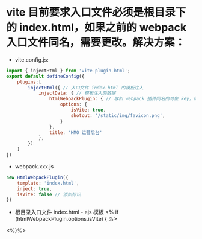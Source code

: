 # vite 目前要求入口文件必须是根目录下的 index.html，如果之前的 webpack 入口文件同名，需要更改。解决方案：
+ vite.config.js:
```javascript
import { injectHtml } from 'vite-plugin-html'; 
export default defineConfig({   
    plugins:[     
        injectHtml({ // 入口文件 index.html 的模板注入       
            injectData: { // 模板注入的数据         
                htmlWebpackPlugin: { // 取和 webpack 插件同名的对象 key，即可           
                    options: {             
                        isVite: true,             
                        shotcut: '/static/img/favicon.png',           
                    }         
                },         
                title: 'HMO 运营后台'       
            },     
        })   
    ] 
})
```

+ webpack.xxx.js
```javascript
new HtmlWebpackPlugin({   
    template: 'index.html',   
    inject: true,   
    isVite: false // 添加标识 
})
```

+ 根目录入口文件 index.html - ejs 模板
<% if (htmlWebpackPlugin.options.isVite) { %>   
<script type="module" src="/src/main.js"></script>   
<%}%>